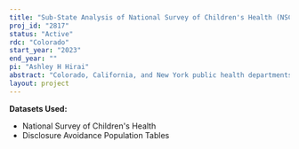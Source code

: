 ```yaml
---
title: "Sub-State Analysis of National Survey of Children's Health (NSCH) Oversamples for State and Local Public Health Planning & Assessment"
proj_id: "2817"
status: "Active"
rdc: "Colorado"
start_year: "2023"
end_year: ""
pi: "Ashley H Hirai"
abstract: "Colorado, California, and New York public health departments have sponsored oversamples of each state's public health regions in the 2020-2024 National Survey of Children's Health (NSCH). This project leverages these oversamples to produce prevalence estimates of the physical, mental, and emotional health of each state's children by region and other relevant social characteristics. The results of these estimates will be used by local public health agencies to focus resources for public health interventions, awareness campaigns, and healthcare services where they are needed most to support the health of young people in each state."
layout: project
---
```


**Datasets Used:**

  - National Survey of Children's Health 
  - Disclosure Avoidance Population Tables 


